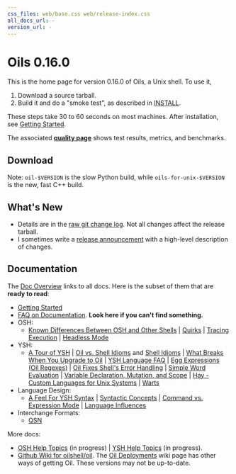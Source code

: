 ```yaml
---
css_files: web/base.css web/release-index.css
all_docs_url: -
version_url: -
---
```


Oils 0.16.0
===========

<!-- NOTE: This file is published to /release/$VERSION/index.html -->

<span class="date">
<!-- REPLACE_WITH_DATE -->
</span>

This is the home page for version 0.16.0 of Oils, a Unix shell.  To use it,

1. Download a source tarball.
2. Build it and do a "smoke test", as described in [INSTALL][].

These steps take 30 to 60 seconds on most machines.  After installation, see
[Getting Started](doc/getting-started.html).

The associated **[quality page](quality.html)** shows test results, metrics,
and benchmarks.

[INSTALL]: doc/INSTALL.html

## Download

<!-- REPLACE_WITH_DOWNLOAD_LINKS -->

Note: `oil-$VERSION` is the slow Python build, while `oils-for-unix-$VERSION`
is the new, fast C++ build.

## What's New

- Details are in the [raw git change log](changelog.html).  Not all changes
  affect the release tarball.
- I sometimes write a [release announcement](announcement.html) with a
  high-level description of changes.

## Documentation

The [Doc Overview](doc/) links to all docs.  Here is the subset of them that
are **ready to read**:

- [Getting Started](doc/getting-started.html)
- [FAQ on Documentation](doc/faq-doc.html).  **Look here if you can't find
  something.**
- OSH:
  - [Known Differences Between OSH and Other Shells](doc/known-differences.html)
  | [Quirks](doc/quirks.html)
  | [Tracing Execution](doc/xtrace.html)
  | [Headless Mode](doc/headless.html)
- YSH:
  - [A Tour of YSH](doc/ysh-tour.html)
  | [Oil vs. Shell Idioms](doc/idioms.html) and [Shell Idioms](doc/shell-idioms.html)
  | [What Breaks When You Upgrade to Oil](doc/upgrade-breakage.html)
  | [YSH Language FAQ](doc/ysh-faq.html)  | [Egg Expressions (Oil Regexes)](doc/eggex.html)
  | [Oil Fixes Shell's Error Handling](doc/error-handling.html)
  | [Simple Word Evaluation](doc/simple-word-eval.html)
  | [Variable Declaration, Mutation, and Scope](doc/variables.html)
  | [Hay - Custom Languages for Unix Systems](doc/hay.html)
  | [Warts](doc/warts.html)
- Language Design:
  - [A Feel For YSH Syntax](doc/syntax-feelings.html) 
  | [Syntactic Concepts](doc/syntactic-concepts.html) 
  | [Command vs. Expression Mode](doc/command-vs-expression-mode.html)
  | [Language Influences](doc/language-influences.html)
- Interchange Formats:
  - [QSN](doc/qsn.html)

More docs:

- [OSH Help Topics](doc/osh-help-topics.html) (in progress)
  | [YSH Help Topics](doc/ysh-help-topics.html) (in progress).
- [Github Wiki for oilshell/oil](https://github.com/oilshell/oil/wiki).  The
  [Oil Deployments](https://github.com/oilshell/oil/wiki/Oil-Deployments) wiki
  page has other ways of getting Oil.  These versions may not be up-to-date.



